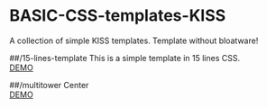 # BASIC-CSS-templates-KISS
A collection of simple KISS templates.
Template without bloatware!

##/15-lines-template
This is a simple template in 15 lines CSS.  
[DEMO](https://cdn.rawgit.com/i5heu/15-lines-template/cf329f40617def63c9a2d0bf83258464050c7c41/index.html)

##/multitower
Center  
[DEMO](https://cdn.rawgit.com/i5heu/BASIC-CSS-templates/ff5043d4f916c9a6ae3e13ea2d6eecec5eca4cf2/multitower/index.html)
